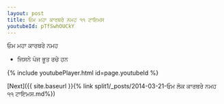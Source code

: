 ```yaml
---
layout: post
title: ਓਮ ਮਹਾ ਕਾਰਥਰੇ ਨਮਹ ੧੧ ਟਾਇਮਸ
youtubeId: pTfSwhOUCkY
---
```

 
 
 ਓਮ ਮਹਾ ਕਾਰਥਰੇ ਨਮਹ  
 
 -  ਜਿਸਨੇ ਪੰਜ ਭੂਤ ਰਚੇ ਹਨ 
 
  
 
  
 
 
 
 
 
 


{% include youtubePlayer.html id=page.youtubeId %}
 
[Next]({{ site.baseurl }}{% link  split1/_posts/2014-03-21-ਓਮ ਲੋਕ ਕਾਰਥਰੇ ਨਮਹ ੧੧ ਟਾਇਮਸ.md%})
 
